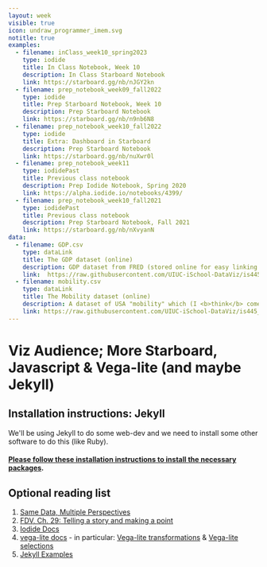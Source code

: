 ```yaml
---
layout: week
visible: true
icon: undraw_programmer_imem.svg
notitle: true
examples:
  - filename: inClass_week10_spring2023
    type: iodide
    title: In Class Notebook, Week 10
    description: In Class Starboard Notebook
    link: https://starboard.gg/nb/nJGY2kn
  - filename: prep_notebook_week09_fall2022
    type: iodide
    title: Prep Starboard Notebook, Week 10
    description: Prep Starboard Notebook
    link: https://starboard.gg/nb/n9nb6N8
  - filename: prep_notebook_week10_fall2022
    type: iodide
    title: Extra: Dashboard in Starboard
    description: Prep Starboard Notebook
    link: https://starboard.gg/nb/nuXwr0l
  - filename: prep_notebook_week11
    type: iodidePast
    title: Previous class notebook
    description: Prep Iodide Notebook, Spring 2020
    link: https://alpha.iodide.io/notebooks/4399/
  - filename: prep_notebook_week10_fall2021
    type: iodidePast
    title: Previous class notebook
    description: Prep Starboard Notebook, Fall 2021
    link: https://starboard.gg/nb/nXvyanN
data:
  - filename: GDP.csv
    type: dataLink
    title: The GDP dataset (online)
    description: GDP dataset from FRED (stored online for easy linking in Starboard)
    link:  https://raw.githubusercontent.com/UIUC-iSchool-DataViz/is445_data/main/GDP.csv
  - filename: mobility.csv
    type: dataLink
    title: The Mobility dataset (online)
    description: A dataset of USA "mobility" which (I <b>think</b> comes from a <a href="https://www.census.gov/library/working-papers/2018/adrm/CES-WP-18-40R.html">a large census study from 1989-2015</a>) and is collected in several places <a href="http://www.stat.cmu.edu/~cshalizi/uADA/15/hw/01/mobility.csv">including right here</a>.  Here "mobility" is refering to how easy it is for a person to move up in economic status (<a href="http://www.stat.cmu.edu/~cshalizi/uADA/15/hw/01/hw-01.pdf">more info can be found here</a>) based on factors like parental income, location, race, etc.
    link: https://raw.githubusercontent.com/UIUC-iSchool-DataViz/is445_data/main/mobility.csv
---
```


# Viz Audience; More Starboard, Javascript & Vega-lite (and maybe Jekyll)


## Installation instructions: Jekyll

We'll be using Jekyll to do some web-dev and we need to install some other software to do this (like Ruby). 

#### [Please follow these installation instructions to install the necessary packages](installation_instructions_week11).


## Optional reading list

 1. <a href="https://medium.com/multiple-views-visualization-research-explained/same-data-multiple-perspectives-curse-of-knowledge-in-visual-data-communication-d827c381f936">Same Data, Multiple Perspectives</a> 
 2. <a href="https://serialmentor.com/dataviz/telling-a-story.html">FDV, Ch. 29: Telling a story and making a point</a> 
 3. <a href="https://alpha.iodide.io/">Iodide Docs</a> 
 4. <a href="https://vega.github.io/vega-lite/docs/">vega-lite docs</a> - in particular: <a href="https://vega.github.io/vega-lite/docs/transform.html">Vega-lite transformations</a> & <a href="https://vega.github.io/vega-lite/docs/selection.html">Vega-lite selections</a> 
 5. <a href="https://jekyllrb.com/showcase/"> Jekyll Examples</a>


